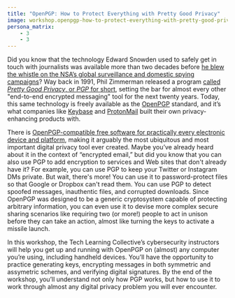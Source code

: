```yaml
---
title: "OpenPGP: How to Protect Everything with Pretty Good Privacy"
image: workshop.openpgp-how-to-protect-everything-with-pretty-good-privacy.square.png
persona_matrix:
    - 3
    - 3
---
```


Did you know that the technology Edward Snowden used to safely get in touch with journalists was available more than two decades before [he blew the whistle on the NSA&rsquo;s global surveillance and domestic spying campaigns](https://en.wikipedia.org/wiki/Edward_Snowden#Global_surveillance_disclosures)? Way back in 1991, Phil Zimmerman released a program [called *Pretty Good Privacy*, or *PGP* for short](https://en.wikipedia.org/wiki/Pretty_Good_Privacy), setting the bar for almost every other "end-to-end encrypted messaging" tool for the next twenty years. Today, this same technology is freely available as the [OpenPGP](https://openpgp.org/) standard, and it&rsquo;s what companies like [Keybase](https://keybase.io/) and [ProtonMail](https://protonmail.com/) built their own privacy-enhancing products with.

There is [OpenPGP-compatible free software for practically every electronic device and platform](https://prism-break.org/en/protocols/gpg/), making it arguably the most ubiquitous and most important digital privacy tool ever created. Maybe you&rsquo;ve already heard about it in the context of &ldquo;encrypted email,&rdquo; but did you know that you can also use PGP to add encryption to services and Web sites that don't already have it? For example, you can use PGP to keep your Twitter or Instagram DMs private. But wait, there's more! You can use it to password-protect files so that Google or Dropbox can't read them. You can use PGP to detect spoofed messages, inauthentic files, and corrupted downloads. Since OpenPGP was designed to be a generic cryptosystem capable of protecting arbitrary information, you can even use it to devise more complex secure sharing scenarios like requiring two (or more!) people to act in unison before they can take an action, almost like turning the keys to activate a missile launch.

In this workshop, the Tech Learning Collective&rsquo;s cybersecurity instructors will help you get up and running with OpenPGP on (almost) any computer you&rsquo;re using, including handheld devices. You&rsquo;ll have the opportunity to practice generating keys, encrypting messages in both symmetric and assymetric schemes, and verifying digital signatures. By the end of the workshop, you&rsquo;ll understand not only how PGP works, but how to use it to work through almost any digital privacy problem you will ever encounter.

